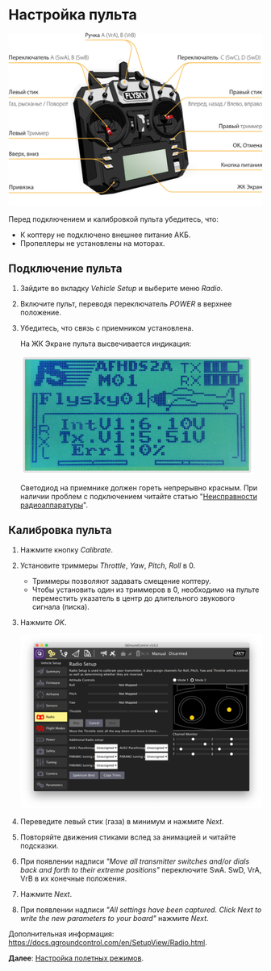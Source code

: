 # Настройка пульта

<img src="../assets/consistofTransmitter.jpg" alt="Состав пульта" class="zoom">

Перед подключением и калибровкой пульта убедитесь, что:

* К коптеру не подключено внешнее питание АКБ.
* Пропеллеры не установлены на моторах.

## Подключение пульта

1. Зайдите во вкладку *Vehicle Setup* и выберите меню *Radio*.
2. Включите пульт, переводя переключатель *POWER* в верхнее положение.
3. Убедитесь, что связь с приемником установлена.

    На ЖК Экране пульта высвечивается индикация:

    <img src="../assets/connectionOK.jpg" class="zoom">

    Светодиод на приемнике должен гореть непрерывно красным. При наличии проблем с подключением читайте статью "[Неисправности радиоаппаратуры](radioerrors.md)".

## Калибровка пульта

1. Нажмите кнопку *Calibrate*.
2. Установите триммеры *Throttle*, *Yaw*, *Pitch*, *Roll* в 0.
   * Триммеры позволяют задавать смещение коптеру.
   * Чтобы установить один из триммеров в 0, необходимо на пульте переместить указатель в центр до длительного звукового сигнала (писка).
3. Нажмите *OK*.

    <img src="../assets/qgc-radio.png" class="zoom">

4. Переведите левый стик (газа) в минимум и нажмите *Next*.
5. Повторяйте движения стиками вслед за анимацией и читайте подсказки.
6. При появлении надписи *"Move all transmitter switches and/or dials back and forth to their extreme positions"* переключите SwA. SwD, VrA, VrB в их конечные положения.
7. Нажмите *Next*.
8. При появлении надписи *"All settings have been captured. Click Next to write the new parameters to your board"* нажмите *Next*.

Дополнительная информация: https://docs.qgroundcontrol.com/en/SetupView/Radio.html.

**Далее**: [Настройка полетных режимов](modes.md).
